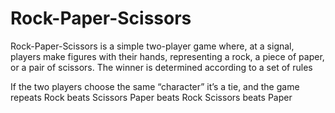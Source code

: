 # Rock-Paper-Scissors
Rock-Paper-Scissors is a simple two-player game where, at a signal, players make figures with their hands, representing a rock, a piece of paper, or a pair of scissors. The winner is determined according to a set of rules

If the two players choose the same “character” it’s a tie, and the game repeats
Rock beats Scissors
Paper beats Rock
Scissors beats Paper
